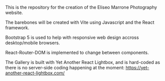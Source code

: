 This is the repository for the creation of the Eliseo Marrone Photography website.

The barebones will be created with Vite using Javascript and the React framework.

Bootstrap 5 is used to help with responsive web design accross desktop/mobile browsers.

React-Router-DOM is implemented to change between components. 

The Gallery is built with Yet Another React Lightbox, and is hard-coded as there is no server-side coding happening at the moment: https://yet-another-react-lightbox.com/



